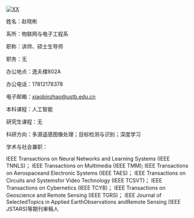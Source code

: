 [![XX](https://img.shields.io/badge/XX-github-blue?logo=github)](https://github.com/XX)


姓名：赵晓彬

系所：物联网与电子工程系

职称：讲师、硕士生导师

职务：无

办公地点：逸夫楼802A

办公电话：17812178378

电子邮箱：xiaobinzhao@ustb.edu.cn

本科课程：人工智能

研究生课程：无

科研方向：多源遥感图像处理；目标检测与识别；深度学习

学术与社会兼职：

IEEE Transactions on Neural Networks and Learning Systems (IEEE TNNLS)；
lEEE Transactions on Multimedia (IEEE TMM); 
IEEE Transactions on Aerospaceand Electronic Systems (IEEE TAES)；
IEEE Transactions on Circuits and Systemsfor Video Technology (IEEE TCSVT)；
IEEE Transactions on Cybernetics (IEEE TCYB)；
IEEE Transactions on Geoscience and Remote Sensing (IEEE TGRS)；
lEEE Journal of SelectedTopics in Applied EarthObservations andRemote Sensing (IEEE JSTARS)等期刊审稿人

